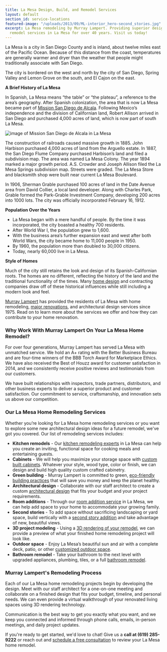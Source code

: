 ```yaml
---
title: La Mesa Design, Build, and Remodel Services
layout: default
section_id: service-locations
featured-image: "/uploads/2013/09/ML-interior_hero-second_stories.jpg"
excerpt: La Mesa remodeling by Murray Lampert. Providing superior design, build, and
  remodel services in La Mesa for over 40 years. Visit us today!
---
```


La Mesa is a city in San Diego County and is inland, about twelve miles east of the Pacific Ocean. Because of this distance from the coast, temperatures are generally warmer and dryer than the weather that people might traditionally associate with San Diego.

The city is bordered on the west and north by the city of San Diego, Spring Valley and Lemon Grove on the south, and El Cajon on the east.

**A Brief History of La Mesa**

In Spanish, La Mesa means “the table” or “the plateau”, a reference to the area’s geography. After Spanish colonization, the area that is now La Mesa became part of [Mission San Diego de Alcala](http://www.missionsandiego.org/). Following Mexico’s independence and the division of Californian land, Robert Allison arrived in San Diego and purchased 4,000 acres of land, which is now part of south La Mesa.

![image of Mission San Diego de Alcala in La Mesa](https://www.californiabeaches.com/wp-content/uploads/2016/04/Mission-San-Diego-Bryce-apr16-12-1000x692.jpg "Mission San Diego de Alcala")

The construction of railroads caused massive growth in 1885. John Harbison purchased 4,000 acres of land from the Arguello estate. In 1887, the San Diego Flume Company purchased Harbison’s land and filed a subdivision map. The area was named La Mesa Colony. The year 1894 marked a major growth period. A.S. Crowder and Joseph Allison filed the La Mesa Springs subdivision map. Streets were graded. The La Mesa Store and blacksmith shop were built near current La Mesa Boulevard.

In 1906, Sherman Grable purchased 100 acres of land in the Date Avenue area from David Collier, a local land developer. Along with Charles Park, Grable formed the Park-Grable Investment Company, developing 200 acres into 1000 lots. The city was officially incorporated February 16, 1912.

**Population Over the Years**

- La Mesa began with a mere handful of people. By the time it was incorporated, the city boasted a healthy 700 residents.
- After World War I, the population grew to 1,600.
- With the business area’s further expansion east and west after both World Wars, the city became home to 11,000 people in 1950.
- By 1960, the population more than doubled to 30,000 citizens.
- Today, nearly 60,000 live in La Mesa.

**Style of Homes**

Much of the city still retains the look and design of its Spanish-Californian roots. The homes are no different, reflecting the history of the land and the traditional functionality of the times. Many <a href="http://www.murraylampert.com/index.php">home design</a> and contracting companies draw off of these historical influences while still including a modern look and feel.

[Murray Lampert](/about-murray-lampert-design-build-remodel) has provided the residents of La Mesa with home remodeling, [major renovations](/major-renovations), and architectural design services since 1975. Read on to learn more about the services we offer and how they can contribute to your home renovation.

### Why Work With Murray Lampert On Your La Mesa Home Remodel?

For over four generations, Murray Lampert has served La Mesa with unmatched service. We hold an A+ rating with the Better Business Bureau and are four-time winners of the BBB Torch Award for Marketplace Ethics. We have also received the Best of Houzz award for customer satisfaction in 2014, and we consistently receive positive reviews and testimonials from our customers.

We have built relationships with inspectors, trade partners, distributors, and other business experts to deliver a superior product and customer satisfaction. Our commitment to service, craftsmanship, and innovation sets us above our competition.

### Our La Mesa Home Remodeling Services

Whether you’re looking for La Mesa home remodeling services or you want to explore some new architectural design ideas for a future remodel, we've got you covered. Our list of remodeling services includes:

- **Kitchen remodels** - Our [kitchen remodeling experts](/san-diego-kitchen-remodeling-services) in La Mesa can help you create an inviting, functional space for cooking meals and entertaining guests.
- **Cabinets** - We will help you maximize your storage space with [custom built cabinets](/san-diego-custom-cabinet-construction-services). Whatever your style, wood type, color or finish, we can design and build high quality custom crafted cabinetry.
- **Green building** - Murray Lampert is committed to green, [eco-friendly building practices](/san-diego-green-home-construction) that will save you money and keep the planet healthy.
- **Architectural design** - Collaborate with our staff architect to create a custom [architectural design](/san-diego-architectural-design-services/) that fits your budget and your project requirements.
- **Room additions** - Through our [room addition service](/san-diego-room-additions) in La Mesa, we can help add space to your home to accommodate your growing family.
- **Second stories** - To add space without sacrificing landscaping or yard space, build vertically with a [second story addition](/san-diego-second-story-addition/) and take advantage of new, beautiful views.
- **3D project modeling** - Using a [3D rendering of your remodel](/3d-architectural-rendering-services), we can provide a preview of what your finished home remodeling project will look like.
- **Outdoor space** - Enjoy La Mesa’s beautiful sun and air with a complete deck, patio, or other [customized outdoor space](/san-diego-outdoor-living-space-design/).
- **Bathroom remodel** - Take your bathroom to the next level with upgraded appliances, plumbing, tiles, or a full [bathroom remodel](/san-diego-bathroom-remodeling-services).

### Murray Lampert's Remodeling Process

Each of our La Mesa home remodeling projects begin by developing the design. Meet with our staff architect for a one-on-one meeting and collaborate on a finished design that fits your budget, timeline, and personal needs. We can even provide a virtual walkthrough of your renovated living spaces using 3D rendering technology.

Communication is the best way to get you exactly what you want, and we keep you connected and informed through phone calls, emails, in-person meetings, and daily project updates.

If you're ready to get started, we'd love to chat! Give us a **call at (619) 285-9222** or reach out and [schedule a free consultation](#quick-contact) to review your La Mesa home remodel.
